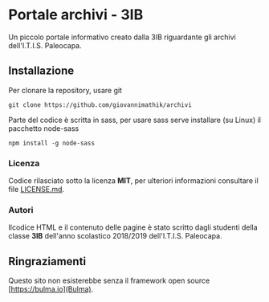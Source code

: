 # Portale archivi - 3IB
Un piccolo portale informativo creato dalla 3IB riguardante gli archivi dell'I.T.I.S. Paleocapa.

## Installazione
Per clonare la repository, usare git
```
git clone https://github.com/giovannimathik/archivi
```
Parte del codice è scritta in sass, per usare sass serve installare (su Linux) il pacchetto node-sass
```
npm install -g node-sass
```
### Licenza
Codice rilasciato sotto la licenza **MIT**, per ulteriori informazioni consultare il file [LICENSE.md](LICENSE.md).

### Autori
Ilcodice HTML e il contenuto delle pagine è stato scritto dagli studenti della classe **3IB** dell'anno scolastico 2018/2019 dell'I.T.I.S. Paleocapa.

## Ringraziamenti
Questo sito non esisterebbe senza il framework open source [https://bulma.io](Bulma).
